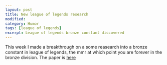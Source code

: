 ```yaml
---
layout: post
title: New league of legends research
modified:
category: Humor
tags: [league of legends]
excerpt: League of legends bronze constant discovered
---
```


This week I made a breakthrough on a some reasearch into a bronze
constant in league of legends, the mmr at which point you are forever
in the bronze division. The paper is [here][paper]

[paper]: http://ma.xprettyjohns.com/files/2015/05/29/bronze_constant.pdf
